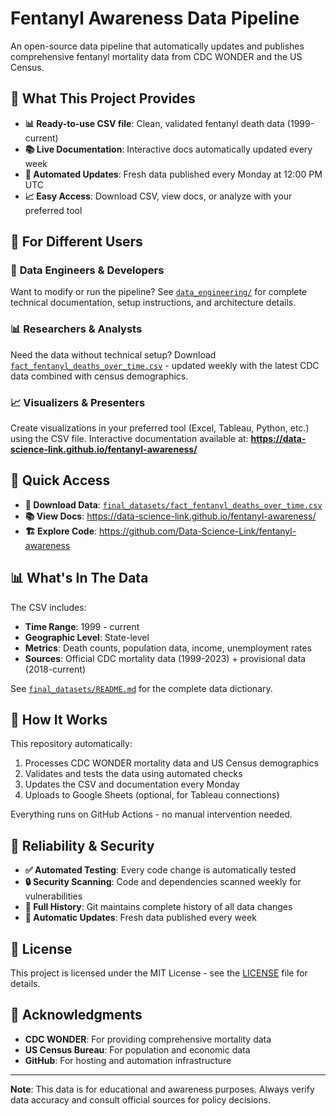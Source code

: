 # Fentanyl Awareness Data Pipeline

An open-source data pipeline that automatically updates and publishes comprehensive fentanyl mortality data from CDC WONDER and the US Census.

## 🎯 What This Project Provides

- **📊 Ready-to-use CSV file**: Clean, validated fentanyl death data (1999-current)
- **📚 Live Documentation**: Interactive docs automatically updated every week
- **🔄 Automated Updates**: Fresh data published every Monday at 12:00 PM UTC
- **📈 Easy Access**: Download CSV, view docs, or analyze with your preferred tool

## 📂 For Different Users

### 🔧 **Data Engineers & Developers**
Want to modify or run the pipeline? See [`data_engineering/`](data_engineering/README.md) for complete technical documentation, setup instructions, and architecture details.

### 📊 **Researchers & Analysts**  
Need the data without technical setup? Download [`fact_fentanyl_deaths_over_time.csv`](final_datasets/) - updated weekly with the latest CDC data combined with census demographics.

### 📈 **Visualizers & Presenters**
Create visualizations in your preferred tool (Excel, Tableau, Python, etc.) using the CSV file. Interactive documentation available at:
**https://data-science-link.github.io/fentanyl-awareness/**

## 🚀 Quick Access

- **📁 Download Data**: [`final_datasets/fact_fentanyl_deaths_over_time.csv`](final_datasets/fact_fentanyl_deaths_over_time.csv)
- **📚 View Docs**: https://data-science-link.github.io/fentanyl-awareness/
- **🏗️ Explore Code**: https://github.com/Data-Science-Link/fentanyl-awareness

## 📊 What's In The Data

The CSV includes:
- **Time Range**: 1999 - current
- **Geographic Level**: State-level
- **Metrics**: Death counts, population data, income, unemployment rates
- **Sources**: Official CDC mortality data (1999-2023) + provisional data (2018-current)

See [`final_datasets/README.md`](final_datasets/README.md) for the complete data dictionary.

## 🔄 How It Works

This repository automatically:
1. Processes CDC WONDER mortality data and US Census demographics
2. Validates and tests the data using automated checks
3. Updates the CSV and documentation every Monday
4. Uploads to Google Sheets (optional, for Tableau connections)

Everything runs on GitHub Actions - no manual intervention needed.

## 🤖 Reliability & Security

- **✅ Automated Testing**: Every code change is automatically tested
- **🔒 Security Scanning**: Code and dependencies scanned weekly for vulnerabilities  
- **📝 Full History**: Git maintains complete history of all data changes
- **🔄 Automatic Updates**: Fresh data published every week

## 📄 License

This project is licensed under the MIT License - see the [LICENSE](LICENSE) file for details.

## 🙏 Acknowledgments

- **CDC WONDER**: For providing comprehensive mortality data
- **US Census Bureau**: For population and economic data
- **GitHub**: For hosting and automation infrastructure

---

**Note**: This data is for educational and awareness purposes. Always verify data accuracy and consult official sources for policy decisions.
